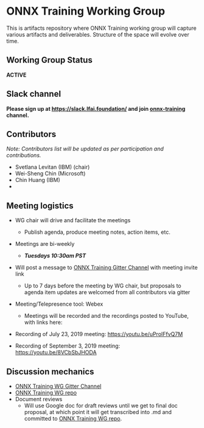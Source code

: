 # ONNX Training Working Group

This is artifacts repository where ONNX Training working group will capture various artifacts and deliverables. 
Structure of the space will evolve over time. 

## Working Group Status
**ACTIVE**

## Slack channel
**Please sign up at https://slack.lfai.foundation/ and join [onnx-training](https://lfaifoundation.slack.com/archives/C018K560U14) channel.**

## Contributors
*Note: Contributors list will be updated as per participation and contributions.*
* Svetlana Levitan (IBM) (chair)
* Wei-Sheng Chin (Microsoft) 
* Chin Huang (IBM)
* 

## Meeting logistics
* WG chair will drive and facilitate the meetings
  * Publish agenda, produce meeting notes, action items, etc.
* Meetings are bi-weekly
  * ***Tuesdays 10:30am PST***
* Will post a message to [ONNX Training Gitter Channel](https://gitter.im/onnx/training) with meeting invite link
  * Up to 7 days before the meeting by WG chair, but proposals to agenda item updates are welcomed from all contributors via gitter
* Meeting/Telepresence tool: Webex
  * Meetings will be recorded and the recordings posted to YouTube, with links here:

* Recording of July 23, 2019 meeting: https://youtu.be/uProIFfvQ7M
* Recording of September 3, 2019 meeting: https://youtu.be/8VCbSbJHODA 

## Discussion mechanics
* [ONNX Training WG Gitter Channel](https://gitter.im/onnx/training)
* [ONNX Training WG repo](https://github.com/onnx/working-groups/training)
* Document reviews
  * Will use Google doc for draft reviews until we get to final doc proposal, at which point it will get transcribed into .md and committed to [ONNX Training WG repo](https://github.com/onnx/working-groups/training).



